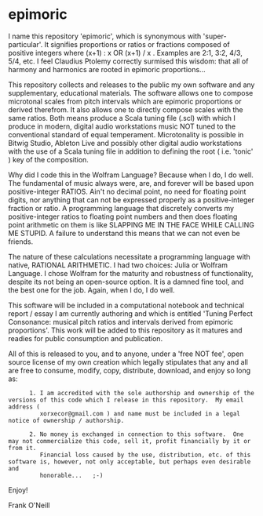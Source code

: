 # epimoric

I name this repository 'epimoric', which is synonymous with 'super-particular'.  It signifies proportions or ratios or fractions composed of positive integers where  (x+1) : x  OR  (x+1) / x .  Examples are 2:1, 3:2, 4/3, 5/4, etc.  I feel Claudius Ptolemy correctly surmised this wisdom: that all of harmony and harmonics are rooted in epimoric proportions...


This repository collects and releases to the public my own software and any supplementary, educational materials.  The software allows one to compose microtonal scales from pitch intervals which are epimoric proportions or derived therefrom.  It also allows one to directly compose scales with the same ratios.  Both means produce a Scala tuning file (.scl) with which I produce in modern, digital audio workstations music NOT tuned to the conventional standard of equal temperament.  Microtonality is possible in Bitwig Studio, Ableton Live and possibly other digital audio workstations with the use of a Scala tuning file in addition to defining the root ( i.e. 'tonic' ) key of the composition.


Why did I code this in the Wolfram Language?  Because when I do, I do well.  The fundamental of music always were, are, and forever will be based upon positive-integer RATIOS.  Ain't no decimal point, no need for floating point digits, nor anything that can not be expressed properly as a positive-integer fraction or ratio.  A programming language that discretely converts my positive-integer ratios to floating point numbers and then does floating point arithmetic on them is like SLAPPING ME IN THE FACE WHILE CALLING ME STUPID.  A failure to understand this means that we can not even be friends.


The nature of these calculations necessitate a programming language with native, RATIONAL ARITHMETIC.  I had two choices: Julia or Wolfram Language.  I chose Wolfram for the maturity and robustness of functionality, despite its not being an open-source option.  It is a damned fine tool, and the best one for the job.  Again, when I do, I do well.


This software will be included in a computational notebook and technical report / essay I am currently authoring and which is entitled 'Tuning Perfect Consonance: musical pitch ratios and intervals derived from epimoric proportions'.  This work will be added to this repository as it matures and readies for public consumption and publication.


All of this is released to you, and to anyone, under a 'free NOT fee', open source license of my own creation which legally stipulates that any and all are free to consume, modify, copy, distribute, download, and enjoy so long as: 


          1. I am accredited with the sole authorship and ownership of the versions of this code which I release in this repository.  My email address ( 
             xorxecor@gmail.com ) and name must be included in a legal notice of ownership / authorship. 
          
          2. No money is exchanged in connection to this software.  One may not commercialize this code, sell it, profit financially by it or from it.     
             Financial loss caused by the use, distribution, etc. of this software is, however, not only acceptable, but perhaps even desirable and 
             honorable...   ;-)
             
             
Enjoy!


Frank O'Neill
